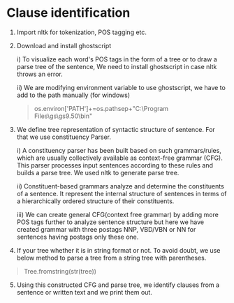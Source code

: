 # Clause identification

1. Import nltk for tokenization, POS tagging etc.

2. Download and install ghostscript

   i) To visualize each word's POS tags in the form of a tree or to draw a parse tree of the sentence, We need to install ghostscript in 
   case nltk throws an error.
   
   ii) We are modifying environment variable to use ghostscript, we have to add to the path manually (for windows)
   > os.environ['PATH']+=os.pathsep+"C:\\Program Files\\gs\\gs9.50\\bin" 
   
3. We define tree representation of syntactic structure of sentence. For that we use constituency Parser.
   
   i) A constituency parser has been built based on such grammars/rules, which are usually collectively available as context-free grammar      (CFG). This parser processes input sentences according to these rules and builds a parse tree. We used nltk to generate parse tree.
   
   ii) Constituent-based grammars analyze and determine the constituents of a sentence. It represent the internal structure of sentences         in terms of a hierarchically ordered structure of their constituents.
   
   iii) We can create general CFG(context free grammar) by adding more POS tags further to analyze sentence structure but here we have        created grammar with three postags NNP, VBD/VBN or NN for sentences having postags only these one.
   
4. If your tree whether it is in string format or not. To avoid doubt, we use below method to parse a tree from a string tree with parentheses.
> Tree.fromstring(str(tree)) 

5. Using this constructed CFG and parse tree, we identify clauses from a sentence or written text and we print them out.
